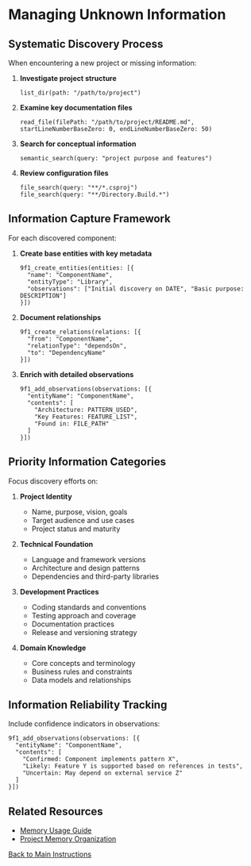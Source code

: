 # Managing Unknown Information

## Systematic Discovery Process

When encountering a new project or missing information:

1. **Investigate project structure**
   ```
   list_dir(path: "/path/to/project")
   ```

2. **Examine key documentation files**
   ```
   read_file(filePath: "/path/to/project/README.md", startLineNumberBaseZero: 0, endLineNumberBaseZero: 50)
   ```

3. **Search for conceptual information**
   ```
   semantic_search(query: "project purpose and features")
   ```

4. **Review configuration files**
   ```
   file_search(query: "**/*.csproj")
   file_search(query: "**/Directory.Build.*")
   ```

## Information Capture Framework

For each discovered component:

1. **Create base entities with key metadata**
   ```
   9f1_create_entities(entities: [{
     "name": "ComponentName",
     "entityType": "Library",
     "observations": ["Initial discovery on DATE", "Basic purpose: DESCRIPTION"]
   }])
   ```

2. **Document relationships**
   ```
   9f1_create_relations(relations: [{
     "from": "ComponentName",
     "relationType": "dependsOn",
     "to": "DependencyName"
   }])
   ```

3. **Enrich with detailed observations**
   ```
   9f1_add_observations(observations: [{
     "entityName": "ComponentName",
     "contents": [
       "Architecture: PATTERN_USED",
       "Key Features: FEATURE_LIST",
       "Found in: FILE_PATH"
     ]
   }])
   ```

## Priority Information Categories

Focus discovery efforts on:

1. **Project Identity**
   - Name, purpose, vision, goals
   - Target audience and use cases
   - Project status and maturity

2. **Technical Foundation**
   - Language and framework versions
   - Architecture and design patterns
   - Dependencies and third-party libraries

3. **Development Practices**
   - Coding standards and conventions
   - Testing approach and coverage
   - Documentation practices
   - Release and versioning strategy

4. **Domain Knowledge**
   - Core concepts and terminology
   - Business rules and constraints
   - Data models and relationships

## Information Reliability Tracking

Include confidence indicators in observations:
```
9f1_add_observations(observations: [{
  "entityName": "ComponentName",
  "contents": [
    "Confirmed: Component implements pattern X",
    "Likely: Feature Y is supported based on references in tests",
    "Uncertain: May depend on external service Z"
  ]
}])
```

## Related Resources

- [Memory Usage Guide](memory-usage-guide.md)
- [Project Memory Organization](project-memory-organization.md)

[Back to Main Instructions](main-instructions.md)
